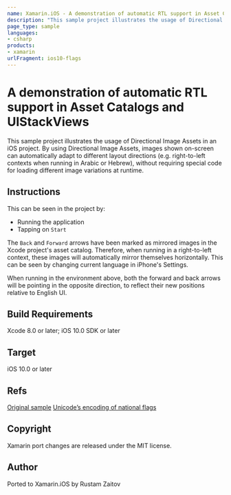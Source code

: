 ```yaml
---
name: Xamarin.iOS - A demonstration of automatic RTL support in Asset Catalogs and UIStackViews
description: "This sample project illustrates the usage of Directional Image Assets in an iOS project. By using Directional Image Assets... #ios10"
page_type: sample
languages:
- csharp
products:
- xamarin
urlFragment: ios10-flags
---
```

# A demonstration of automatic RTL support in Asset Catalogs and UIStackViews

This sample project illustrates the usage of Directional Image Assets in an iOS project. By using Directional Image Assets, images shown on-screen can automatically adapt to different layout directions (e.g. right-to-left contexts when running in Arabic or Hebrew), without requiring special code for loading different image variations at runtime.

## Instructions

This can be seen in the project by:

* Running the application
* Tapping on `Start`

The `Back` and `Forward` arrows have been marked as mirrored images in the Xcode project's asset catalog. Therefore, when running in a right-to-left context, these images will automatically mirror themselves horizontally. This can be seen by changing current language in iPhone's Settings.

When running in the environment above, both the forward and back arrows will be pointing in the opposite direction, to reflect their new positions relative to English UI.

## Build Requirements

Xcode 8.0 or later; iOS 10.0 SDK or later

## Target
iOS 10.0 or later

## Refs
[Original sample](https://developer.apple.com/library/prerelease/content/samplecode/Flags/Introduction/Intro.html#//apple_ref/doc/uid/TP40017471)
[Unicode’s encoding of national flags](https://esham.io/2014/06/unicode-flags)

## Copyright

Xamarin port changes are released under the MIT license.

## Author

Ported to Xamarin.iOS by Rustam Zaitov
